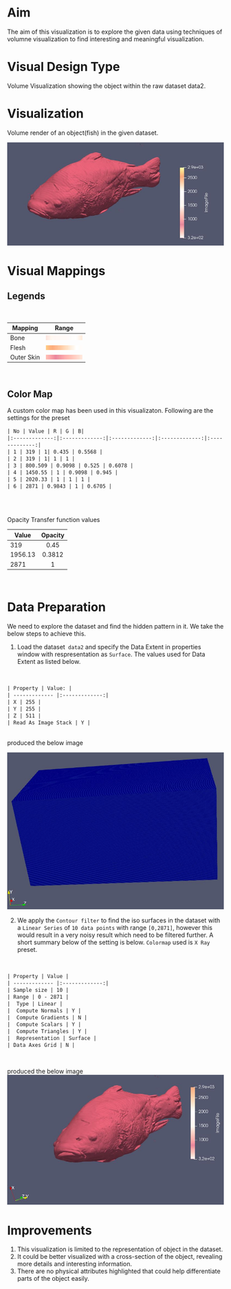 # Aim
The aim of this visualization is to explore the given data using techniques of volumne visualization to find interesting and meaningful visualization. 



# Visual Design Type
Volume Visualization showing the object within the raw dataset data2.

# Visualization

Volume render of an object(fish) in the given dataset.

![image info](./images/3/3.1.JPG)


# Visual Mappings
## Legends

<br>

 | Mapping  | Range |
| ------------- |:-------------:| 
 | Bone | ![image info](./images/3/legend_bone.JPG) |
 | Flesh  | ![image info](./images/3/legend_flesh.JPG) |
 | Outer Skin  | ![image info](./images/3/legend_skin.JPG) |

 <br>

## Color Map
A custom color map has been used in this visualizaton. Following are the settings for the preset
<br>

    | No | Value | R | G | B|
    |:-------------:|:-------------:|:-------------:|:-------------:|:-------------:|
    | 1 | 319 | 1| 0.435 | 0.5568 |
    | 2 | 319 | 1| 1 | 1 |
    | 3 | 800.509 | 0.9098 | 0.525 | 0.6078 |
    | 4 | 1450.55 | 1 | 0.9098 | 0.945 |
    | 5 | 2020.33 | 1 | 1 | 1 |
    | 6 | 2871 | 0.9843 | 1 | 0.6705 |

<br>
<br>

Opacity Transfer function values

 | Value  | Opacity |
 | ------------- |:-------------:| 
 | 319 | 0.45 |
 | 1956.13  | 0.3812 |
 | 2871  | 1 |

 <br>

# Data Preparation 

We need to explore the dataset and find the hidden pattern in it. We take the below steps to achieve this.
1. Load the dataset` data2` and specify the Data Extent in properties window with respresentation as `Surface`. The values used for Data Extent as listed below.
<br>

    | Property | Value: |
    | ------------- |:-------------:| 
    | X | 255 |
    | Y | 255 |
    | Z | 511 |
    | Read As Image Stack | Y |


<br>
produced the below image

![image info](./images/3/3.2.JPG)

2. We apply the `Contour filter` to find the iso surfaces in the dataset with a `Linear Series` of `10 data points` with range `[0,2871]`, however this would result in a very noisy result which need to be filtered further. A short summary below of the setting is below.
`Colormap` used is `X Ray` preset.
<br>

    | Property | Value |
    | ------------- |:-------------:| 
    | Sample size | 10 |
    | Range | 0 - 2871 |
    |  Type | Linear |
    |  Compute Normals | Y |
    |  Compute Gradients | N |
    |  Compute Scalars | Y |
    |  Compute Triangles | Y |
    |  Representation | Surface |
    | Data Axes Grid | N |

<br>

produced the below image
![image info](./images/3/3.3.JPG)


# Improvements
1. This visualization is limited to the representation of object in the dataset.
2. It could be better visualized with a cross-section of the object, revealing more details and interesting information.
3. There are no physical attributes highlighted that could help differentiate parts of the object easily.
